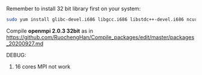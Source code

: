 Remember to install 32 bit library first on your system:
```bash
sudo yum install glibc-devel.i686 libgcc.i686 libstdc++-devel.i686 ncurses-devel.i686 libgfortran-devel.i686
```

Compile **openmpi 2.0.3 32bit** as in https://github.com/RuochengHan/Compile_packages/edit/master/packages_20200927.md

DEBUG:
1. 16 cores MPI not work
